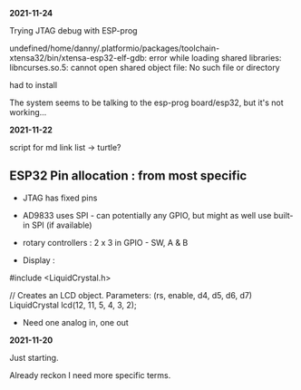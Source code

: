 **2021-11-24**

Trying JTAG debug with ESP-prog

undefined/home/danny/.platformio/packages/toolchain-xtensa32/bin/xtensa-esp32-elf-gdb: error while loading shared libraries: libncurses.so.5: cannot open shared object file: No such file or directory

had to install

The system seems to be talking to the esp-prog board/esp32, but it's not working...

**2021-11-22**

script for md link list -> turtle?

## ESP32 Pin allocation : from most specific

- JTAG has fixed pins

- AD9833 uses SPI - can potentially any GPIO, but might as well use built-in SPI (if available)

- rotary controllers : 2 x 3 in GPIO - SW, A & B

- Display :

#include <LiquidCrystal.h>

// Creates an LCD object. Parameters: (rs, enable, d4, d5, d6, d7)
LiquidCrystal lcd(12, 11, 5, 4, 3, 2);

- Need one analog in, one out

**2021-11-20**

Just starting.

Already reckon I need more specific terms.
